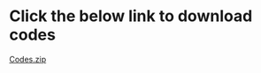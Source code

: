 # Click the below link to download codes


[Codes.zip](https://github.com/Suprem164/Suprem-Aree/files/9812808/Codes.zip)
